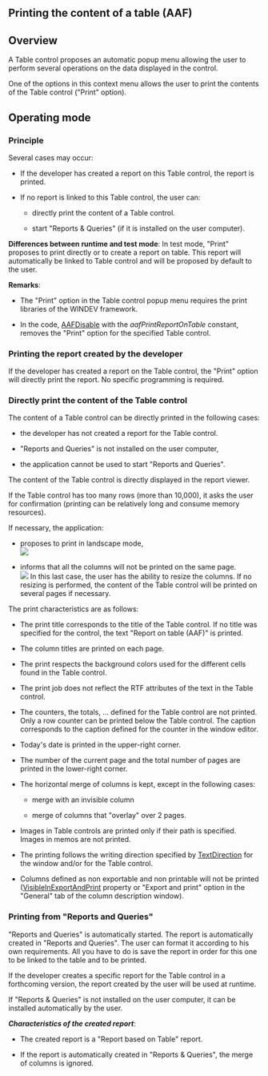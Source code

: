 
## Printing the content of a table (AAF)
			

<a name="NOTE1"></a>
<a name="NOTE1_1"></a>


## Overview
<a name="overview_ELTTEXTE000148"></a>
A Table control proposes an automatic popup menu allowing the user to perform several operations on the data displayed in the control. 

One of the options in this context menu allows the user to print the contents of the Table control ("Print" option). 

<a name="NOTE2"></a>
<a name="NOTE2_1"></a>


## Operating mode
<a name="operating_mode_ELTTEXTE000172"></a>


### Principle
<a name="principle_ELTPARAGRAPHE000018"></a>

Several cases may occur:

- If the developer has created a report on this Table control, the report is printed.

- If no report is linked to this Table control, the user can:

	- directly print the content of a Table control.

	- start "Reports & Queries" (if it is installed on the user computer). 







**Differences between runtime and test mode**: In test mode, "Print" proposes to print directly or to create a report on table. This report will automatically be linked to Table control and will be proposed by default to the user.

**Remarks**: 

- The "Print" option in the Table control popup menu requires the print libraries of the WINDEV framework.

- In the code, [AAFDisable](../WDLang1/1000022018.md) with the *aafPrintReportOnTable* constant, removes the "Print" option for the specified Table control.





### Printing the report created by the developer
<a name="printing_the_report_created_the_developer_ELTPARAGRAPHE000039"></a>

If the developer has created a report on the Table control, the "Print" option will directly print the report. No specific programming is required. 


### Directly print the content of the Table control
<a name="directly_print_the_content_the_table_control_ELTPARAGRAPHE000044"></a>

The content of a Table control can be directly printed in the following cases: 

- the developer has not created a report for the Table control. 

- "Reports and Queries" is not installed on the user computer, 

- the application cannot be used to start "Reports and Queries". 




The content of the Table control is directly displayed in the report viewer.

If the Table control has too many rows (more than 10,000), it asks the user for confirmation (printing can be relatively long and consume memory resources).

If necessary, the application: 

- proposes to print in landscape mode, <br>![](https://doc.pcsoft.fr/en-US/images/image.awp?langid=3&name=FAA_Imprimer_Table_portrait.gif)


- informs that all the columns will not be printed on the same page. <br>![](https://doc.pcsoft.fr/en-US/images/image.awp?langid=3&name=FAA_Imprimer_Table_grand.gif)
In this last case, the user has the ability to resize the columns. If no resizing is performed, the content of the Table control will be printed on several pages if necessary.  




The print characteristics are as follows:

- The print title corresponds to the title of the Table control. If no title was specified for the control, the text "Report on table (AAF)" is printed.

- The column titles are printed on each page.

- The print respects the background colors used for the different cells found in the Table control.

- The print job does not reflect the RTF attributes of the text in the Table control.  

- The counters, the totals, ... defined for the Table control are not printed. Only a row counter can be printed below the Table control. The caption corresponds to the caption defined for the counter in the window editor.

- Today's date is printed in the upper-right corner.

- The number of the current page and the total number of pages are printed in the lower-right corner.

- The horizontal merge of columns is kept, except in the following cases:

	- merge with an invisible column

	- merge of columns that "overlay" over 2 pages.




- Images in Table controls are printed only if their path is specified. Images in memos are not printed.

- The printing follows the writing direction specified by [TextDirection](../Proprietes/2513020.md) for the window and/or for the Table control.

- Columns defined as non exportable and non printable will not be printed ([VisibleInExportAndPrint](../Proprietes/1000022320.md) property or "Export and print" option in the "General" tab of the column description window).





### Printing from "Reports and Queries"
<a name="printing_from_reports_and_queries_ELTPARAGRAPHE000090"></a>

"Reports and Queries" is automatically started. The report is automatically created in "Reports and Queries". The user can format it according to his own requirements. All you have to do is save the report in order for this one to be linked to the table and to be printed.

If the developer creates a specific report for the Table control in a forthcoming version, the report created by the user will be used at runtime.

If "Reports & Queries" is not installed on the user computer, it can be installed automatically by the user.

***Characteristics of the created report***:

- The created report is a "Report based on Table" report.  

- If the report is automatically created in "Reports & Queries", the merge of columns is ignored.





